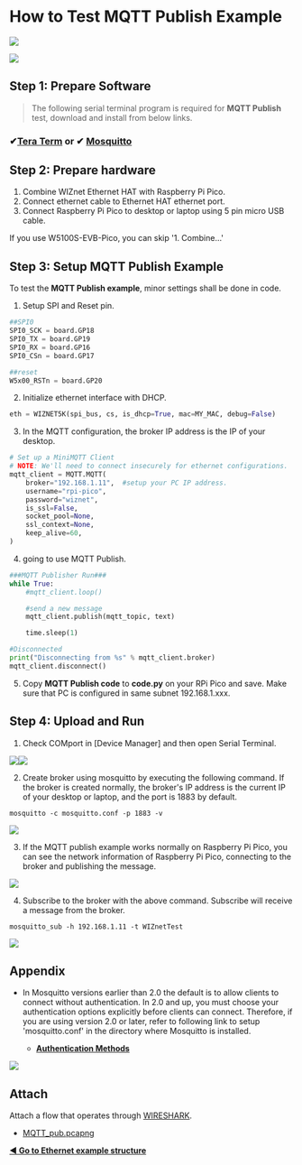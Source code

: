 # How to Test MQTT Publish Example

![][link-mqtt]

![][link-mqtt_0]

## Step 1: Prepare Software

> The following serial terminal program is required for **MQTT Publish** test, download and install from below links.

### &#10004;[**Tera Term**][link-tera_term]  or  &#10004; [**Mosquitto**][link-mosquitto]



## Step 2: Prepare hardware

1. Combine WIZnet Ethernet HAT with Raspberry Pi Pico.
2. Connect ethernet cable to Ethernet HAT ethernet port.
3. Connect Raspberry Pi Pico to desktop or laptop using 5 pin micro USB cable.



If you use W5100S-EVB-Pico, you can skip '1. Combine...'



## Step 3: Setup MQTT Publish Example

To test the **MQTT Publish example**, minor settings shall be done in code.

1. Setup SPI and Reset pin.

```python
##SPI0
SPI0_SCK = board.GP18
SPI0_TX = board.GP19
SPI0_RX = board.GP16
SPI0_CSn = board.GP17

##reset
W5x00_RSTn = board.GP20
```

2. Initialize ethernet interface with DHCP.

```python
eth = WIZNET5K(spi_bus, cs, is_dhcp=True, mac=MY_MAC, debug=False)
```

3. In the MQTT configuration, the broker IP address is the IP of your desktop.

```python
# Set up a MiniMQTT Client
# NOTE: We'll need to connect insecurely for ethernet configurations.
mqtt_client = MQTT.MQTT(
    broker="192.168.1.11",  #setup your PC IP address.
    username="rpi-pico",       
    password="wiznet",      
    is_ssl=False,
    socket_pool=None,
    ssl_context=None,
    keep_alive=60,
)
```

4. going to use MQTT Publish.

```python
###MQTT Publisher Run###
while True:
    #mqtt_client.loop()

    #send a new message
    mqtt_client.publish(mqtt_topic, text)

    time.sleep(1)

#Disconnected
print("Disconnecting from %s" % mqtt_client.broker)
mqtt_client.disconnect()
```

5. Copy **MQTT Publish code** to **code.py** on your RPi Pico and save. Make sure that PC is configured in same subnet 192.168.1.xxx.



## Step 4: Upload and Run

1. Check COMport in [Device Manager] and then open Serial Terminal.

![][link-port]![][link-terminal]

2. Create broker using mosquitto by executing the following command. If the broker is created normally, the broker's IP address is the current IP of your desktop or laptop, and the port is 1883 by default.

```
mosquitto -c mosquitto.conf -p 1883 -v
```

![][link-mqtt_1]

3. If the MQTT publish example works normally on Raspberry Pi Pico, you can see the network information of Raspberry Pi Pico, connecting to the broker and publishing the message.

![][link-mqtt_2]

4. Subscribe to the broker with the above command. Subscribe will receive a message from the broker.

```
mosquitto_sub -h 192.168.1.11 -t WIZnetTest
```

![][link-mqtt_3]

## Appendix

- In Mosquitto versions earlier than 2.0 the default is to allow clients to connect without authentication. In 2.0 and up, you must choose your authentication options explicitly before clients can connect. Therefore, if you are using version 2.0 or later, refer to following link to setup 'mosquitto.conf' in the directory where Mosquitto is installed.

    - [**Authentication Methods**][link-authentication_methods]

![][link-mqtt_conf]



## Attach

Attach a flow that operates through [WIRESHARK](https://www.wireshark.org/#download).

- [MQTT_pub.pcapng](https://github.com/Wiznet/RP2040-HAT-CircuitPython/blob/master/examples/MQTT/Publish/MQTT_pub.pcapng)




 [**◀ Go to Ethernet example structure**](#ethernet_example_structure)



<!--
Link
-->

[link-tera_term]: https://osdn.net/projects/ttssh2/releases/
[link-mosquitto]: https://mosquitto.org/download/

[link-port]:https://github.com/Wiznet/RP2040-HAT-CircuitPython/blob/master/images/MQTT/PORT.jpg
[link-terminal]: https://github.com/Wiznet/RP2040-HAT-CircuitPython/blob/master/images/MQTT/Terminal.jpg
[link-mqtt]:https://github.com/Wiznet/RP2040-HAT-CircuitPython/blob/master/images/MQTT/MQTT.png
[link-mqtt_0]:https://github.com/Wiznet/RP2040-HAT-CircuitPython/blob/master/images/MQTT/MQTT_0.jpg
[link-mqtt_1]: https://github.com/Wiznet/RP2040-HAT-CircuitPython/blob/master/images/MQTT/MQTT_pub_1.PNG
[link-mqtt_2]: https://github.com/Wiznet/RP2040-HAT-CircuitPython/blob/master/images/MQTT/MQTT_pub_2.PNG
[link-mqtt_3]: https://github.com/Wiznet/RP2040-HAT-CircuitPython/blob/master/images/MQTT/MQTT_pub_3.PNG
[link-mqtt_conf]: https://github.com/Wiznet/RP2040-HAT-CircuitPython/blob/master/images/MQTT/MQTT_conf.png
[link-authentication_methods]: https://mosquitto.org/documentation/authentication-methods/

